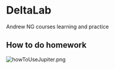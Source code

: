 # DeltaLab
Andrew NG courses learning and practice

## How to do homework ## 
![howToUseJupiter.png](https://github.com/sunyihuan326/DeltaLab/blob/master/resource/howToUseJupiter.png?raw=true)